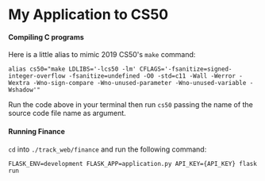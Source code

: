 # My Application to CS50

#### Compiling C programs

Here is a little alias to mimic 2019 CS50's `make` command:

```
alias cs50="make LDLIBS='-lcs50 -lm' CFLAGS='-fsanitize=signed-integer-overflow -fsanitize=undefined -O0 -std=c11 -Wall -Werror -Wextra -Wno-sign-compare -Wno-unused-parameter -Wno-unused-variable -Wshadow'"
```

Run the code above in your terminal then run `cs50` passing the name of the source code file name as argument.

#### Running Finance

`cd` into `./track_web/finance` and run the following command:

```
FLASK_ENV=development FLASK_APP=application.py API_KEY={API_KEY} flask run
```
